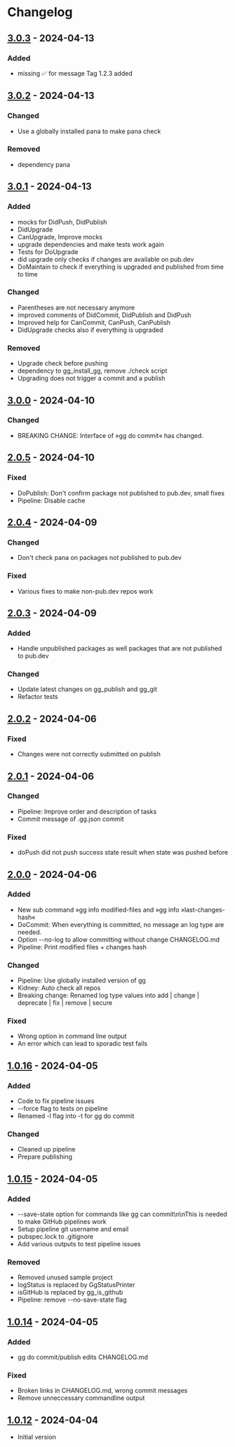 # Changelog

## [3.0.3] - 2024-04-13

### Added

- missing ✅ for message Tag 1.2.3 added

## [3.0.2] - 2024-04-13

### Changed

- Use a globally installed pana to make pana check

### Removed

- dependency pana

## [3.0.1] - 2024-04-13

### Added

- mocks for DidPush, DidPublish
- DidUpgrade
- CanUpgrade, Improve mocks
- upgrade dependencies and make tests work again
- Tests for DoUpgrade
- did upgrade only checks if changes are available on pub.dev
- DoMaintain to check if everything is upgraded and published from time to time

### Changed

- Parentheses are not necessary anymore
- improved comments of DidCommit, DidPublish and DidPush
- Improved help for CanCommit, CanPush, CanPublish
- DidUpgrade checks also if everything is upgraded

### Removed

- Upgrade check before pushing
- dependency to gg\_install\_gg, remove ./check script
- Upgrading does not trigger a commit and a publish

## [3.0.0] - 2024-04-10

### Changed

- BREAKING CHANGE: Interface of »gg do commit« has changed.

## [2.0.5] - 2024-04-10

### Fixed

- DoPublish: Don't confirm package not published to pub.dev, small fixes
- Pipeline: Disable cache

## [2.0.4] - 2024-04-09

### Changed

- Don't check pana on packages not published to pub.dev

### Fixed

- Various fixes to make non-pub.dev repos work

## [2.0.3] - 2024-04-09

### Added

- Handle unpublished packages as well packages that are not published to pub.dev

### Changed

- Update latest changes on gg\_publish and gg\_git
- Refactor tests

## [2.0.2] - 2024-04-06

### Fixed

- Changes were not correctly submitted on publish

## [2.0.1] - 2024-04-06

### Changed

- Pipeline: Improve order and description of tasks
- Commit message of .gg.json commit

### Fixed

- doPush did not push success state result when state was pushed before

## [2.0.0] - 2024-04-06

### Added

- New sub command »gg info modified-files and »gg info »last-changes-hash«
- DoCommit: When everything is committed, no message an log type are needed.
- Option --no-log to allow committing without change CHANGELOG.md
- Pipeline: Print modified files + changes hash

### Changed

- Pipeline: Use globally installed version of gg
- Kidney: Auto check all repos
- Breaking change: Renamed log type values into add \| change \| deprecate \| fix \| remove \| secure

### Fixed

- Wrong option in command line output
- An error which can lead to sporadic test fails

## [1.0.16] - 2024-04-05

### Added

- Code to fix pipeline issues
- --force flag to tests on pipeline
- Renamed -l flag into -t for gg do commit

### Changed

- Cleaned up pipeline
- Prepare publishing

## [1.0.15] - 2024-04-05

### Added

- --save-state option for commands like gg can commit\n\nThis is needed to make GitHub pipelines work
- Setup pipeline git username and email
- pubspec.lock to .gitignore
- Add various outputs to test pipeline issues

### Removed

- Removed unused sample project
- logStatus is replaced by GgStatusPrinter
- isGitHub is replaced by gg\_is\_github
- Pipeline: remove --no-save-state flag

## [1.0.14] - 2024-04-05

### Added

- gg do commit/publish edits CHANGELOG.md

### Fixed

- Broken links in CHANGELOG.md, wrong commit messages
- Remove unneccessary commandline output

## [1.0.12] - 2024-04-04

- Initial version

[3.0.3]: https://github.com/inlavigo/gg/compare/3.0.2...3.0.3
[3.0.2]: https://github.com/inlavigo/gg/compare/3.0.1...3.0.2
[3.0.1]: https://github.com/inlavigo/gg/compare/3.0.0...3.0.1
[3.0.0]: https://github.com/inlavigo/gg/compare/2.0.5...3.0.0
[2.0.5]: https://github.com/inlavigo/gg/compare/2.0.4...2.0.5
[2.0.4]: https://github.com/inlavigo/gg/compare/2.0.3...2.0.4
[2.0.3]: https://github.com/inlavigo/gg/compare/2.0.2...2.0.3
[2.0.2]: https://github.com/inlavigo/gg/compare/2.0.1...2.0.2
[2.0.1]: https://github.com/inlavigo/gg/compare/2.0.0...2.0.1
[2.0.0]: https://github.com/inlavigo/gg/compare/1.0.16...2.0.0
[1.0.16]: https://github.com/inlavigo/gg/compare/1.0.15...1.0.16
[1.0.15]: https://github.com/inlavigo/gg/compare/1.0.14...1.0.15
[1.0.14]: https://github.com/inlavigo/gg/compare/1.0.12...1.0.14
[1.0.12]: https://github.com/inlavigo/gg/releases/tag/1.0.12

